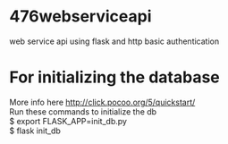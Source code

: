 # 476webserviceapi
web service api using flask and http basic authentication

# For initializing the database
More info here http://click.pocoo.org/5/quickstart/<br />
Run these commands to initialize the db<br />
  $ export FLASK_APP=init_db.py <br />
  $ flask init_db <br />
